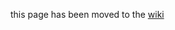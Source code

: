 this page has been moved to the [wiki](https://github.com/cloudfoundry/bosh-windows-stemcell-builder/wiki/Creating-a-Windows-2016-vSphere-Stemcell-by-Hand)
